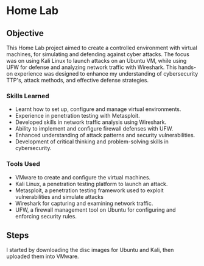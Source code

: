 # Home Lab

## Objective

This Home Lab project aimed to create a controlled environment with virtual machines, for simulating and defending against cyber attacks. The focus was on using Kali Linux to launch attacks on an Ubuntu VM, while using UFW for defense and analyzing network traffic with Wireshark. This hands-on experience was designed to enhance my understanding of cybersecurity TTP's, attack methods, and effective defense strategies.

### Skills Learned

- Learnt how to set up, configure and manage virtual environments.
- Experience in penetration testing with Metasploit.
- Developed skills in network traffic analysis using Wireshark.
- Ability to implement and configure firewall defenses with UFW.
- Enhanced understanding of attack patterns and security vulnerabilities.
- Development of critical thinking and problem-solving skills in cybersecurity.

### Tools Used

- VMware to create and configure the virtual machines.
- Kali Linux, a penetration testing platform to launch an attack.
- Metasploit, a penetration testing framework used to exploit vulnerabilities and simulate attacks
- Wireshark for capturing and examining network traffic.
- UFW, a firewall management tool on Ubuntu for configuring and enforcing security rules.

## Steps

I started by downloading the disc images for Ubuntu and Kali, then uploaded them into VMware.

